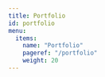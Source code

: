 ```yaml
---
title: Portfolio
id: portfolio
menu:
  items:
    name: "Portfolio"
    pageref: "/portfolio"
    weight: 20
---
```

